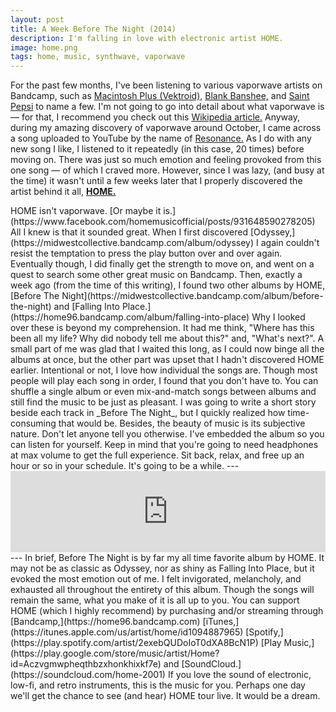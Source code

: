 ```yaml
---
layout: post
title: A Week Before The Night (2014)
description: I'm falling in love with electronic artist HOME.
image: home.png
tags: home, music, synthwave, vaporwave
---
```


For the past few months, I've been listening to various vaporwave artists on Bandcamp, such as [Macintosh Plus (Vektroid),](https://vektroid.bandcamp.com/album/floral-shoppe) [Blank Banshee,](https://blankbanshee.bandcamp.com) and [Saint Pepsi](https://saintpepsi.bandcamp.com/music) to name a few. I'm not going to go into detail about what vaporwave is — for that, I recommend you check out this [Wikipedia article.](https://en.wikipedia.org/wiki/Vaporwave) Anyway, during my amazing discovery of vaporwave around October, I came across a song uploaded to YouTube by the name of [Resonance.](https://www.youtube.com/watch?v=8GW6sLrK40k) As I do with any new song I like, I listened to it repeatedly (in this case, 20 times) before moving on. There was just so much emotion and feeling provoked from this one song — of which I craved more. However, since I was lazy, (and busy at the time) it wasn't until a few weeks later that I properly discovered the artist behind it all, [**HOME.**](https://www.facebook.com/homemusicofficial/)

<?>

HOME isn't vaporwave. [Or maybe it is.](https://www.facebook.com/homemusicofficial/posts/931648590278205) All I knew is that it sounded great. When I first discovered [Odyssey,](https://midwestcollective.bandcamp.com/album/odyssey) I again couldn't resist the temptation to press the play button over and over again. Eventually though, I did finally get the strength to move on, and went on a quest to search some other great music on Bandcamp.

Then, exactly a week ago (from the time of this writing), I found two other albums by HOME, [Before The Night](https://midwestcollective.bandcamp.com/album/before-the-night) and [Falling Into Place.](https://home96.bandcamp.com/album/falling-into-place) Why I looked over these is beyond my comprehension. It had me think, "Where has this been all my life? Why did nobody tell me about this?" and, "What's next?". A small part of me was glad that I waited this long, as I could now binge all the albums at once, but the other part was upset that I hadn't discovered HOME earlier.

Intentional or not, I love how individual the songs are. Though most people will play each song in order, I found that you don't have to. You can shuffle a single album or even mix-and-match songs between albums and still find the music to be just as pleasant.

I was going to write a short story beside each track in _Before The Night_, but I quickly realized how time-consuming that would be. Besides, the beauty of music is its subjective nature. Don't let anyone tell you otherwise.

I've embedded the album so you can listen for yourself. Keep in mind that you're going to need headphones at max volume to get the full experience. Sit back, relax, and free up an hour or so in your schedule. It's going to be a while.

---

<iframe width="100%" height="130" scrolling="no" frameborder="no" src="https://w.soundcloud.com/player/?url=https%3A//api.soundcloud.com/playlists/67688207&amp;color=ff5500&amp;auto_play=false&amp;hide_related=false&amp;show_comments=true&amp;show_user=true&amp;show_reposts=false"></iframe>

---

In brief, Before The Night is by far my all time favorite album by HOME. It may not be as classic as Odyssey, nor as shiny as Falling Into Place, but it evoked the most emotion out of me. I felt invigorated, melancholy, and exhausted all throughout the entirety of this album. Though the songs will remain the same, what you make of it is all up to you.

You can support HOME (which I highly recommend) by purchasing and/or streaming through [Bandcamp,](https://home96.bandcamp.com) [iTunes,](https://itunes.apple.com/us/artist/home/id1094887965) [Spotify,](https://play.spotify.com/artist/2exebQUDoIoT0dXA8BcN1P) [Play Music,](https://play.google.com/store/music/artist/Home?id=Aczvgmwpheqthbzxhonkhixkf7e) and [SoundCloud.](https://soundcloud.com/home-2001) If you love the sound of electronic, low-fi, and retro instruments, this is the music for you.  Perhaps one day we'll get the chance to see (and hear) HOME tour live. It would be a dream.
